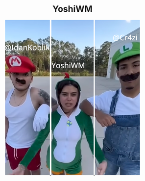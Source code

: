 <h1 align="center">YoshiWM</h1>

<p align="center">
  <a href="https://github.com/IdanKoblik">
    <img src="assets/IdanLogo.png" alt="Image 1" style="margin:0;">
  </a>
  <a href="https://github.com/IdanKoblik/YoshiWM/">
    <img src="assets/yoshiLogo.png" alt="Image 2" style="margin:0;">
  </a>
  <a href="https://github.com/Cr4zi">
    <img src="/assets/cr4ziLogo.png" alt="Image 3" style="margin:0;">
  </a>
</p>